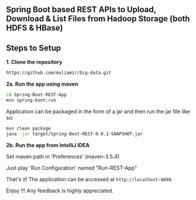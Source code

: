 ## Spring Boot based REST APIs to Upload, Download & List Files from Hadoop Storage (both HDFS & HBase)

## Steps to Setup

**1. Clone the repository** 

```bash
https://github.com/maliamir/big-data.git
```

**2a. Run the app using maven**

```bash
cd Spring-Boot-REST-App
mvn spring-boot:run
```

Application can be packaged in the form of a jar and then run the jar file like so:

```bash
mvn clean package
java -jar target/Spring-Boot-REST-0.0.1-SNAPSHOT.jar
```

**2b. Run the app from IntelliJ IDEA**

Set maven path in 'Preferences' (maven-3.5.4)

Just play 'Run Configuration' named "Run-REST-App"


That's it! The application can be accessed at `http://localhost:8080`.

Enjoy !!! Any feedback is highly appreciated.
